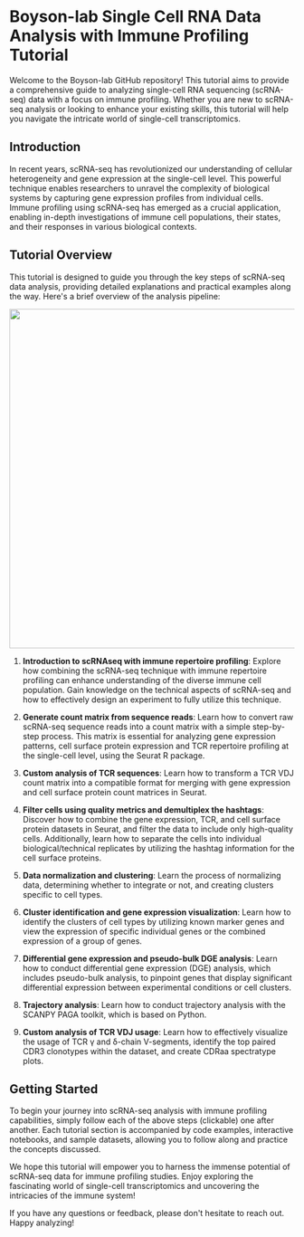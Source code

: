 
# Boyson-lab Single Cell RNA Data Analysis with Immune Profiling Tutorial

Welcome to the Boyson-lab GitHub repository! This tutorial aims to provide a comprehensive guide to analyzing single-cell RNA sequencing (scRNA-seq) data with a focus on immune profiling. Whether you are new to scRNA-seq analysis or looking to enhance your existing skills, this tutorial will help you navigate the intricate world of single-cell transcriptomics.

## Introduction

In recent years, scRNA-seq has revolutionized our understanding of cellular heterogeneity and gene expression at the single-cell level. This powerful technique enables researchers to unravel the complexity of biological systems by capturing gene expression profiles from individual cells. Immune profiling using scRNA-seq has emerged as a crucial application, enabling in-depth investigations of immune cell populations, their states, and their responses in various biological contexts.

## Tutorial Overview

This tutorial is designed to guide you through the key steps of scRNA-seq data analysis, providing detailed explanations and practical examples along the way. Here's a brief overview of the analysis pipeline:

 <p align="center">
<img src="../img/sc_workflow_2022.jpg" width="600">
</p>

1. **Introduction to scRNAseq with immune repertoire profiling**: Explore how combining the scRNA-seq technique with immune repertoire profiling can enhance understanding of the diverse immune cell population. Gain knowledge on the technical aspects of scRNA-seq and how to effectively design an experiment to fully utilize this technique.

2. **Generate count matrix from sequence reads**: Learn how to convert raw scRNA-seq sequence reads into a count matrix with a simple step-by-step process. This matrix is essential for analyzing gene expression patterns, cell surface protein expression and TCR repertoire profiling at the single-cell level, using the Seurat R package.

3. **Custom analysis of TCR sequences**: Learn how to transform a TCR VDJ count matrix into a compatible format for merging with gene expression and cell surface protein count matrices in Seurat.

4. **Filter cells using quality metrics and demultiplex the hashtags**: Discover how to combine the gene expression, TCR, and cell surface protein datasets in Seurat, and filter the data to include only high-quality cells. Additionally, learn how to separate the cells into individual biological/technical replicates by utilizing the hashtag information for the cell surface proteins.

5. **Data normalization and clustering**: Learn the process of normalizing data, determining whether to integrate or not, and creating clusters specific to cell types.

6. **Cluster identification and gene expression visualization**: Learn how to identify the clusters of cell types by utilizing known marker genes and view the expression of specific individual genes or the combined expression of a group of genes.

7. **Differential gene expression and pseudo-bulk DGE analysis**: Learn how to conduct differential gene expression (DGE) analysis, which includes pseudo-bulk analysis, to pinpoint genes that display significant differential expression between experimental conditions or cell clusters.

8. **Trajectory analysis**: Learn how to conduct trajectory analysis with the SCANPY PAGA toolkit, which is based on Python.

9. **Custom analysis of TCR VDJ usage**: Learn how to effectively visualize the usage of TCR γ and δ-chain V-segments, identify the top paired CDR3 clonotypes within the dataset, and create CDRaa spectratype plots.



## Getting Started

To begin your journey into scRNA-seq analysis with immune profiling capabilities, simply follow each of the above steps (clickable) one after another. Each tutorial section is accompanied by code examples, interactive notebooks, and sample datasets, allowing you to follow along and practice the concepts discussed.

We hope this tutorial will empower you to harness the immense potential of scRNA-seq data for immune profiling studies. Enjoy exploring the fascinating world of single-cell transcriptomics and uncovering the intricacies of the immune system!

If you have any questions or feedback, please don't hesitate to reach out. Happy analyzing!